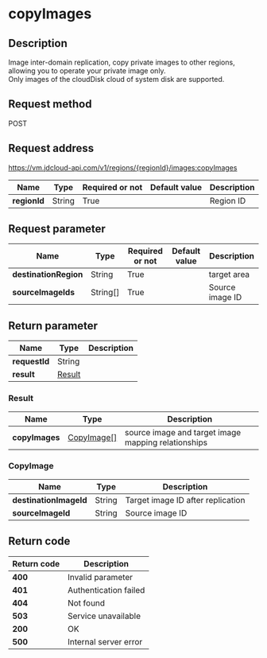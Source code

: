 # copyImages


## Description
Image inter-domain replication,  copy private images to other regions,  allowing you to operate your private image only. <br>
Only images of the cloudDisk cloud of system disk are supported.


## Request method
POST

## Request address
https://vm.jdcloud-api.com/v1/regions/{regionId}/images:copyImages

|Name|Type|Required or not|Default value|Description|
|---|---|---|---|---|
|**regionId**|String|True||Region ID|

## Request parameter
|Name|Type|Required or not|Default value|Description|
|---|---|---|---|---|
|**destinationRegion**|String|True||target area|
|**sourceImageIds**|String[]|True||Source image ID|


## Return parameter
|Name|Type|Description|
|---|---|---|
|**requestId**|String||
|**result**|[Result](##Result)||


### <a name="Result">Result</a>
|Name|Type|Description|
|---|---|---|
|**copyImages**|[CopyImage[]](##CopyImage)|source image and target image mapping relationships|
### <a name="CopyImage">CopyImage</a>
|Name|Type|Description|
|---|---|---|
|**destinationImageId**|String|Target image ID after replication|
|**sourceImageId**|String|Source image ID|

## Return code
|Return code|Description|
|---|---|
|**400**|Invalid parameter|
|**401**|Authentication failed|
|**404**|Not found|
|**503**|Service unavailable|
|**200**|OK|
|**500**|Internal server error|
